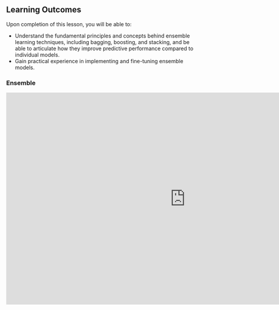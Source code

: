 <!-- # Lesson: Ensemble -->
## Learning Outcomes

Upon completion of this lesson, you will be able to:
  
- Understand the fundamental principles and concepts behind ensemble learning techniques, including bagging, boosting, and stacking, and be able to articulate how they improve predictive performance compared to individual models.
- Gain practical experience in implementing and fine-tuning ensemble models.


### Ensemble

<iframe src="https://docs.google.com/presentation/d/e/2PACX-1vQb3Z4RnrM2inmGeJi3gF1L6l4x5TNfMROiYez-ShOE49JpvrL8DyKGHMSwaD_wD9jkC5PJ4l61Bt49/embed?start=false&loop=false&delayms=3000" frameborder="0" width="960" height="569" allowfullscreen="true" mozallowfullscreen="true" webkitallowfullscreen="true"></iframe>
